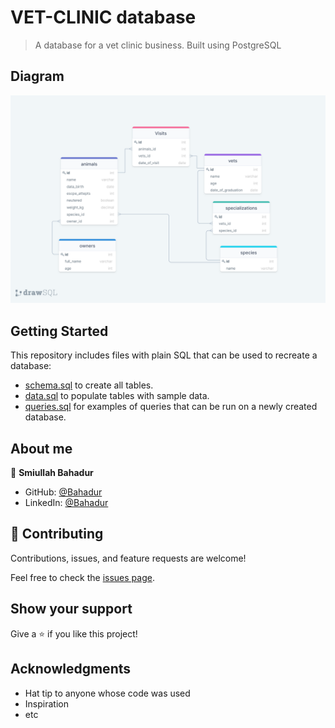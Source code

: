 # VET-CLINIC database

> A database for a vet clinic business. Built using PostgreSQL

## Diagram

![ERD](./schema_diagram.png)

## Getting Started

This repository includes files with plain SQL that can be used to recreate a database:

- [schema.sql](./schema.sql) to create all tables.
- [data.sql](./data.sql) to populate tables with sample data.
- [queries.sql](./queries.sql) for examples of queries that can be run on a newly created database.

## About me

👤 **Smiullah Bahadur**

- GitHub: [@Bahadur](https://github.com/samiullahbahadur)
- LinkedIn: [@Bahadur](https://www.linkedin.com/in/samiullah-bahadur/)

## 🤝 Contributing

Contributions, issues, and feature requests are welcome!

Feel free to check the [issues page](../../issues/).

## Show your support

Give a ⭐️ if you like this project!

## Acknowledgments

- Hat tip to anyone whose code was used
- Inspiration
- etc